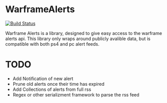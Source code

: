WarframeAlerts
=======
[![Build Status](https://travis-ci.org/sirlag/WarframeAlerts.svg?branch=master)](https://travis-ci.org/sirlag/WarframeAlerts)

Warframe Alerts is a library, designed to give easy access to the warframe alerts api. This library only wraps around publicly avalible data, but is compatible with both ps4 and pc alert feeds.


TODO
=======
- Add Notification of new alert
- Prune old alerts once their time has expired
- Add Collections of alerts from full rss
- Regex or other serializment framework to parse the rss feed
